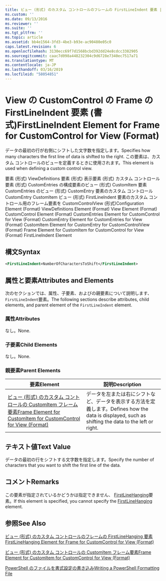 ```yaml
---
title: ビュー (形式) のカスタム コントロールのフレームの FirstLineIndent 要素 |Microsoft Docs
ms.custom: ''
ms.date: 09/13/2016
ms.reviewer: ''
ms.suite: ''
ms.tgt_pltfrm: ''
ms.topic: article
ms.assetid: bb4e1564-3fd3-4be3-b93e-ac90480e05c0
caps.latest.revision: 6
ms.openlocfilehash: 3130ecc69f7d1568bcbd392dd24e8cdcc3382905
ms.sourcegitcommit: caac7d098a448232304c9d6728e7340ec7517a71
ms.translationtype: MT
ms.contentlocale: ja-JP
ms.lasthandoff: 03/16/2019
ms.locfileid: "58054851"
---
```

# <a name="firstlineindent-element-for-frame-for-customcontrol-for-view-format"></a><span data-ttu-id="52615-102">View の CustomControl の Frame の FirstLineIndent 要素 (書式)</span><span class="sxs-lookup"><span data-stu-id="52615-102">FirstLineIndent Element for Frame for CustomControl for View (Format)</span></span>

<span data-ttu-id="52615-103">データの最初の行が右側にシフトした文字数を指定します。</span><span class="sxs-lookup"><span data-stu-id="52615-103">Specifies how many characters the first line of data is shifted to the right.</span></span> <span data-ttu-id="52615-104">この要素は、カスタム コントロールのビューを定義するときに使用されます。</span><span class="sxs-lookup"><span data-stu-id="52615-104">This element is used when defining a custom control view.</span></span>

<span data-ttu-id="52615-105">要素 (形式) ViewDefinitions 要素 (形式) 表示要素 (形式) カスタム コントロール要素 (形式) CustomEntries の構成要素のビュー (形式) CustomItem 要素 CustomEntries のビュー (形式) CustomEntry 要素のカスタム コントロールCustomEntry CustomItem ビュー (形式) FirstLineIndent 要素のカスタム コントロール用のフレーム要素を CustomControlView (形式)</span><span class="sxs-lookup"><span data-stu-id="52615-105">Configuration Element (Format) ViewDefinitions Element (Format) View Element (Format) CustomControl Element (Format) CustomEntries Element for CustomControl for View (Format) CustomEntry Element for CustomEntries for View (Format) CustomItem Element for CustomEntry for CustomControlView (Format) Frame Element for CustomItem for CustomControl for View (Format) FirstLineIndent Element</span></span>

## <a name="syntax"></a><span data-ttu-id="52615-106">構文</span><span class="sxs-lookup"><span data-stu-id="52615-106">Syntax</span></span>

```xml
<FirstLineIndent>NumberOfCharactersToShift</FirstLineIndent>
```

## <a name="attributes-and-elements"></a><span data-ttu-id="52615-107">属性と要素</span><span class="sxs-lookup"><span data-stu-id="52615-107">Attributes and Elements</span></span>

<span data-ttu-id="52615-108">次のセクションでは、属性、子要素、およびの親要素について説明します、`FirstLineIndent`要素。</span><span class="sxs-lookup"><span data-stu-id="52615-108">The following sections describe attributes, child elements, and parent element of the `FirstLineIndent` element.</span></span>

### <a name="attributes"></a><span data-ttu-id="52615-109">属性</span><span class="sxs-lookup"><span data-stu-id="52615-109">Attributes</span></span>

<span data-ttu-id="52615-110">なし。</span><span class="sxs-lookup"><span data-stu-id="52615-110">None.</span></span>

### <a name="child-elements"></a><span data-ttu-id="52615-111">子要素</span><span class="sxs-lookup"><span data-stu-id="52615-111">Child Elements</span></span>

<span data-ttu-id="52615-112">なし。</span><span class="sxs-lookup"><span data-stu-id="52615-112">None.</span></span>

### <a name="parent-elements"></a><span data-ttu-id="52615-113">親要素</span><span class="sxs-lookup"><span data-stu-id="52615-113">Parent Elements</span></span>

|<span data-ttu-id="52615-114">要素</span><span class="sxs-lookup"><span data-stu-id="52615-114">Element</span></span>|<span data-ttu-id="52615-115">説明</span><span class="sxs-lookup"><span data-stu-id="52615-115">Description</span></span>|
|-------------|-----------------|
|[<span data-ttu-id="52615-116">ビュー (形式) のカスタム コントロールの CustomItem フレーム要素</span><span class="sxs-lookup"><span data-stu-id="52615-116">Frame Element for CustomItem for CustomControl for View (Format)</span></span>](./frame-element-for-customitem-for-customcontrol-for-view-format.md)|<span data-ttu-id="52615-117">データを左または右にシフトなど、データを表示する方法を定義します。</span><span class="sxs-lookup"><span data-stu-id="52615-117">Defines how the data is displayed, such as shifting the data to the left or right.</span></span>|

## <a name="text-value"></a><span data-ttu-id="52615-118">テキスト値</span><span class="sxs-lookup"><span data-stu-id="52615-118">Text Value</span></span>

<span data-ttu-id="52615-119">データの最初の行をシフトする文字数を指定します。</span><span class="sxs-lookup"><span data-stu-id="52615-119">Specify the number of characters that you want to shift the first line of the data.</span></span>

## <a name="remarks"></a><span data-ttu-id="52615-120">コメント</span><span class="sxs-lookup"><span data-stu-id="52615-120">Remarks</span></span>

<span data-ttu-id="52615-121">この要素が指定されているかどうかは指定できません、 [FirstLineHanging](./firstlinehanging-element-for-frame-for-customcontrol-for-view-format.md)要素。</span><span class="sxs-lookup"><span data-stu-id="52615-121">If this element is specified, you cannot specify the [FirstLineHanging](./firstlinehanging-element-for-frame-for-customcontrol-for-view-format.md) element.</span></span>

## <a name="see-also"></a><span data-ttu-id="52615-122">参照</span><span class="sxs-lookup"><span data-stu-id="52615-122">See Also</span></span>

[<span data-ttu-id="52615-123">ビュー (形式) のカスタム コントロールのフレームの FirstLineHanging 要素</span><span class="sxs-lookup"><span data-stu-id="52615-123">FirstLineHanging Element for Frame for CustomControl for View (Format)</span></span>](./firstlinehanging-element-for-frame-for-customcontrol-for-view-format.md)

[<span data-ttu-id="52615-124">ビュー (形式) のカスタム コントロールの CustomItem フレーム要素</span><span class="sxs-lookup"><span data-stu-id="52615-124">Frame Element for CustomItem for CustomControl for View (Format)</span></span>](./frame-element-for-customitem-for-customcontrol-for-view-format.md)

[<span data-ttu-id="52615-125">PowerShell のファイルを書式設定の書き込み</span><span class="sxs-lookup"><span data-stu-id="52615-125">Writing a PowerShell Formatting File</span></span>](./writing-a-powershell-formatting-file.md)
